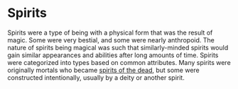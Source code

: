 # Spirits

Spirits were a type of being with a physical form that was the result of magic. Some were very bestial, and some were nearly anthropoid. The nature of spirits being magical was such that similarly-minded spirits would gain similar appearances and abilities after long amounts of time. Spirits were categorized into types based on common attributes. Many spirits were originally mortals who became [spirits of the dead](dead.md), but some were constructed intentionally, usually by a deity or another spirit.